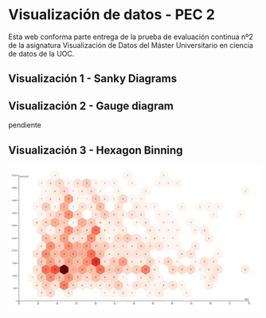 # Visualización de datos - PEC 2

Esta web conforma parte entrega de la prueba de evaluación continua nº2 de la asignatura Visualización de Datos del Máster Universitario en ciencia de datos de la UOC.

## Visualización 1 - Sanky Diagrams

<div class="flourish-embed flourish-sankey" data-src="visualisation/11961478"><script src="https://public.flourish.studio/resources/embed.js"></script></div>

## Visualización 2 - Gauge diagram

pendiente

## Visualización 3 - Hexagon Binning

![image](hexagon.jpg)
